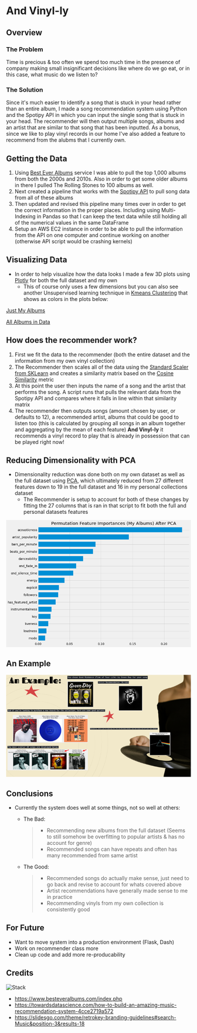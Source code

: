 # And Vinyl-ly

## Overview

### The Problem

Time is precious & too often we spend too much time in the presence of company making small insignificant decisions like where do we go eat, or in this case, what music do we listen to?

### The Solution

Since it's much easier to identify a song that is stuck in your head rather than an entire album, I made a song recommendation system using Python and the Spotipy API in which you can input the single song that is stuck in your head. The recommender will then output multiple songs, albums and an artist that are similar to that song that has been inputted. As a bonus, since we like to play vinyl records in our home I've also added a feature to recommend from the alubms that I currently own.

## Getting the Data

1) Using [Best Ever Albums](https://www.besteveralbums.com/index.php) service I was able to pull the top 1,000 albums from both the 2000s and 2010s. Also in order to get some older albums in there I pulled The Rolling Stones to 100 albums as well.
2) Next created a pipeline that works with the [Spotipy API](https://spotipy.readthedocs.io/en/2.18.0/) to pull song data from all of these albums
3) Then updated and revised this pipeline many times over in order to get the correct information in the proper places. Including using Multi-Indexing in Pandas so that I can keep the text data while still holding all of the numerical values in the same DataFrame
4) Setup an AWS EC2 instance in order to be able to pull the information from the API on one computer and continue working on another (otherwise API script would be crashing kernels)

## Visualizing Data

* In order to help visualize how the data looks I made a few 3D plots using [Plotly](https://plotly.com/) for both the full dataset and my own
  * This of course only uses a few dimensions but you can also see another Unsupervised learning technique in [Kmeans Clustering](https://scikit-learn.org/stable/modules/generated/sklearn.cluster.KMeans.html?highlight=kmeans#sklearn.cluster.KMeans) that shows as colors in the plots below:

[Just My Albums](https://plotly.com/~ltonstad/1/)

[All Albums in Data](https://plotly.com/~ltonstad/5/)

## How does the recommender work?

1) First we fit the data to the recommender (both the entire dataset and the information from my own vinyl collection)
2) The Recommender then scales all of the data using the [Standard Scaler from SKLearn](https://scikit-learn.org/stable/modules/generated/sklearn.preprocessing.StandardScaler.html) and creates a similarity matrix based on the [Cosine Similarity](https://scikit-learn.org/stable/modules/generated/sklearn.metrics.pairwise.cosine_similarity.html) metric
3) At this point the user then inputs the name of a song and the artist that performs the song. A script runs that pulls the relevant data from the Spotipy API and compares where it falls in line within that similarity matrix
4) The recommender then outputs songs (amount chosen by user, or defaults to 12), a recommended artist, albums that could be good to listen too (this is calculated by grouping all songs in an album together and aggregating by the mean of each feature) **And Vinyl-ly** it recommends a vinyl record to play that is already in possession that can be played right now!

## Reducing Dimensionality with PCA

* Dimensionality reduction was done both on my own dataset as well as the full dataset using [PCA](https://scikit-learn.org/stable/modules/generated/sklearn.decomposition.PCA.html?highlight=pca#sklearn.decomposition.PCA), which ultimately reduced from 27 different features down to 19 in the full dataset and 16 in my personal collections dataset
  * The Recommender is setup to account for both of these changes by fitting the 27 columns that is ran in that script to fit both the full and personal datasets features

![PCA](images/pca_feature_importance_mine.png)

## An Example

![Example](images/example.png)

## Conclusions

* Currently the system does well at some things, not so well at others:
  * The Bad:
  
    > * Recommending new albums from the full dataset (Seems to still somehow be overfitting to popular artists & has no account for genre)
    > * Recommended songs can have repeats and often has many recommended from same artist
  * The Good:
  
    > * Recommended songs do actually make sense, just need to go back and revise to account for whats covered above
    > * Artist recommendations have generally made sense to me in practice
    > * Recommending vinyls from my own collection is consistently good

## For Future

* Want to move system into a production environment (Flask, Dash)
* Work on recommender class more
* Clean up code and add more re-producability

## Credits

![Stack](images/cap3_tech_stack.png)

* https://www.besteveralbums.com/index.php
* https://towardsdatascience.com/how-to-build-an-amazing-music-recommendation-system-4cce2719a572
* https://slidesgo.com/theme/retrokey-branding-guidelines#search-Music&position-3&results-18
